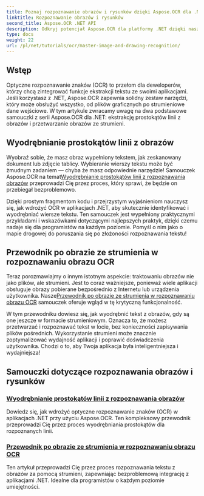 ```yaml
---
title: Poznaj rozpoznawanie obrazów i rysunków dzięki Aspose.OCR dla .NET
linktitle: Rozpoznawanie obrazów i rysunków
second_title: Aspose.OCR .NET API
description: Odkryj potencjał Aspose.OCR dla platformy .NET dzięki naszym samouczkom dotyczącym rozpoznawania obrazów i rysunków, które bez wysiłku wprowadzą wyodrębnianie tekstu do Twoich aplikacji.
type: docs
weight: 22
url: /pl/net/tutorials/ocr/master-image-and-drawing-recognition/
---
```

## Wstęp

Optyczne rozpoznawanie znaków (OCR) to przełom dla deweloperów, którzy chcą zintegrować funkcje ekstrakcji tekstu ze swoimi aplikacjami. Jeśli korzystasz z .NET, Aspose.OCR zapewnia solidny zestaw narzędzi, który może obsłużyć wszystko, od plików graficznych po strumieniowe dane wejściowe. W tym artykule zwracamy uwagę na dwa podstawowe samouczki z serii Aspose.OCR dla .NET: ekstrakcję prostokątów linii z obrazów i przetwarzanie obrazów ze strumieni. 

## Wyodrębnianie prostokątów linii z obrazów

 Wyobraź sobie, że masz obraz wypełniony tekstem, jak zeskanowany dokument lub zdjęcie tablicy. Wybieranie wierszy tekstu może być żmudnym zadaniem — chyba że masz odpowiednie narzędzie! Samouczek Aspose.OCR na temat[Wyodrębnianie prostokątów linii z rozpoznawania obrazów](./line-rectangles-from-images-recognition/) przeprowadzi Cię przez proces, który sprawi, że będzie on przebiegał bezproblemowo.

Dzięki prostym fragmentom kodu i przejrzystym wyjaśnieniom nauczysz się, jak wdrożyć OCR w aplikacjach .NET, aby skutecznie identyfikować i wyodrębniać wiersze tekstu. Ten samouczek jest wypełniony praktycznymi przykładami i wskazówkami dotyczącymi najlepszych praktyk, dzięki czemu nadaje się dla programistów na każdym poziomie. Pomyśl o nim jako o mapie drogowej do poruszania się po złożoności rozpoznawania tekstu!

## Przewodnik po obrazie ze strumienia w rozpoznawaniu obrazu OCR

Teraz porozmawiajmy o innym istotnym aspekcie: traktowaniu obrazów nie jako plików, ale strumieni. Jest to coraz ważniejsze, ponieważ wiele aplikacji obsługuje obrazy pobierane bezpośrednio z Internetu lub urządzenia użytkownika. Nasze[Przewodnik po obrazie ze strumienia w rozpoznawaniu obrazu OCR](./guide-to-image-from-stream/) samouczek oferuje wgląd w tę krytyczną funkcjonalność.

W tym przewodniku dowiesz się, jak wyodrębnić tekst z obrazów, gdy są one jeszcze w formacie strumieniowym. Oznacza to, że możesz przetwarzać i rozpoznawać tekst w locie, bez konieczności zapisywania plików pośrednich. Wykorzystanie strumieni może znacznie zoptymalizować wydajność aplikacji i poprawić doświadczenia użytkownika. Chodzi o to, aby Twoja aplikacja była inteligentniejsza i wydajniejsza!

## Samouczki dotyczące rozpoznawania obrazów i rysunków
### [Wyodrębnianie prostokątów linii z rozpoznawania obrazów](./line-rectangles-from-images-recognition/)
Dowiedz się, jak wdrożyć optyczne rozpoznawanie znaków (OCR) w aplikacjach .NET przy użyciu Aspose.OCR. Ten kompleksowy przewodnik przeprowadzi Cię przez proces wyodrębniania prostokątów dla rozpoznanych linii.
### [Przewodnik po obrazie ze strumienia w rozpoznawaniu obrazu OCR](./guide-to-image-from-stream/)
Ten artykuł przeprowadzi Cię przez proces rozpoznawania tekstu z obrazów za pomocą strumieni, zapewniając bezproblemową integrację z aplikacjami .NET. Idealne dla programistów o każdym poziomie umiejętności.